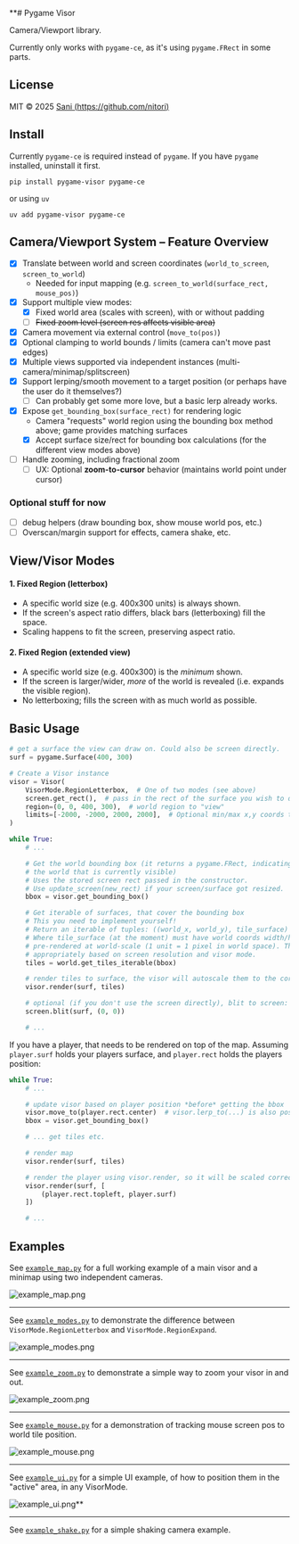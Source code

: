 **# Pygame Visor

Camera/Viewport library.

Currently only works with `pygame-ce`, as it's using `pygame.FRect` in some parts.

## License

MIT © 2025 [Sani (https://github.com/nitori)](https://github.com/nitori)

## Install

Currently `pygame-ce` is required instead of `pygame`. If you have `pygame` installed, uninstall it first.

```
pip install pygame-visor pygame-ce
```
or using `uv`
```
uv add pygame-visor pygame-ce
```

## Camera/Viewport System – Feature Overview

- [x] Translate between world and screen coordinates (`world_to_screen`, `screen_to_world`)
    - Needed for input mapping (e.g. `screen_to_world(surface_rect, mouse_pos)`)
- [x] Support multiple view modes:
    - [x] Fixed world area (scales with screen), with or without padding
    - [ ] ~~Fixed zoom level (screen res affects visible area)~~
- [x] Camera movement via external control (`move_to(pos)`)
- [x] Optional clamping to world bounds / limits (camera can't move past edges)
- [x] Multiple views supported via independent instances (multi-camera/minimap/splitscreen)
- [x] Support lerping/smooth movement to a target position (or perhaps have the user do it themselves?)
    - [ ] Can probably get some more love, but a basic lerp already works.
- [x] Expose `get_bounding_box(surface_rect)` for rendering logic
    - Camera "requests" world region using the bounding box method above; game provides matching surfaces
    - [x] Accept surface size/rect for bounding box calculations (for the different view modes above)
- [ ] Handle zooming, including fractional zoom
    - [ ] UX: Optional **zoom-to-cursor** behavior (maintains world point under cursor)

### Optional stuff for now

- [ ] debug helpers (draw bounding box, show mouse world pos, etc.)
- [ ] Overscan/margin support for effects, camera shake, etc.

## View/Visor Modes

#### 1. Fixed Region (letterbox)

- A specific world size (e.g. 400x300 units) is always shown.
- If the screen's aspect ratio differs, black bars (letterboxing) fill the space.
- Scaling happens to fit the screen, preserving aspect ratio.

#### 2. Fixed Region (extended view)

- A specific world size (e.g. 400x300) is the *minimum* shown.
- If the screen is larger/wider, *more* of the world is revealed (i.e. expands the visible region).
- No letterboxing; fills the screen with as much world as possible.

## Basic Usage

```python
# get a surface the view can draw on. Could also be screen directly.
surf = pygame.Surface(400, 300)

# Create a Visor instance
visor = Visor(
    VisorMode.RegionLetterbox,  # One of two modes (see above)
    screen.get_rect(),  # pass in the rect of the surface you wish to draw on.
    region=(0, 0, 400, 300),  # world region to "view"
    limits=[-2000, -2000, 2000, 2000],  # Optional min/max x,y coords to constrain the visor to.
)

while True:
    # ...

    # Get the world bounding box (it returns a pygame.FRect, indicating the area of
    # the world that is currently visible)
    # Uses the stored screen rect passed in the constructor.
    # Use update_screen(new_rect) if your screen/surface got resized.
    bbox = visor.get_bounding_box()

    # Get iterable of surfaces, that cover the bounding box
    # This you need to implement yourself!
    # Return an iterable of tuples: ((world_x, world_y), tile_surface)
    # Where tile_surface (at the moment) must have world coords width/height. Surfaces are expected to be
    # pre-rendered at world-scale (1 unit = 1 pixel in world space). The Visor system will scale them
    # appropriately based on screen resolution and visor mode.
    tiles = world.get_tiles_iterable(bbox)

    # render tiles to surface, the visor will autoscale them to the correct size.
    visor.render(surf, tiles)

    # optional (if you don't use the screen directly), blit to screen:
    screen.blit(surf, (0, 0))

    # ...
```

If you have a player, that needs to be rendered on top of the map. Assuming `player.surf` holds
your players surface, and `player.rect` holds the players position:

```python
while True:
    # ...

    # update visor based on player position *before* getting the bbox
    visor.move_to(player.rect.center)  # visor.lerp_to(...) is also possible
    bbox = visor.get_bounding_box()

    # ... get tiles etc.

    # render map
    visor.render(surf, tiles)

    # render the player using visor.render, so it will be scaled correctly
    visor.render(surf, [
        (player.rect.topleft, player.surf)
    ])

    # ...
```

## Examples

See [`example_map.py`](examples/example_map.py) for a full working example of a main visor and a minimap using two independent cameras.

![example_map.png](examples/screenshots/example_map.png)

---

See [`example_modes.py`](examples/example_modes.py) to demonstrate the difference between `VisorMode.RegionLetterbox` and `VisorMode.RegionExpand`.

![example_modes.png](examples/screenshots/example_modes.png)

---

See [`example_zoom.py`](examples/example_zoom.py) to demonstrate a simple way to zoom your visor in and out.

![example_zoom.png](examples/screenshots/example_zoom.png)

---

See [`example_mouse.py`](examples/example_mouse.py) for a demonstration of tracking mouse screen pos to world tile position.

![example_mouse.png](examples/screenshots/example_mouse.png)

---

See [`example_ui.py`](examples/example_ui.py) for a simple UI example, of how to position them in the "active" area, in any VisorMode.

![example_ui.png](examples/screenshots/example_ui.png)**

---

See [`example_shake.py`](examples/example_shake.py) for a simple shaking camera example.
